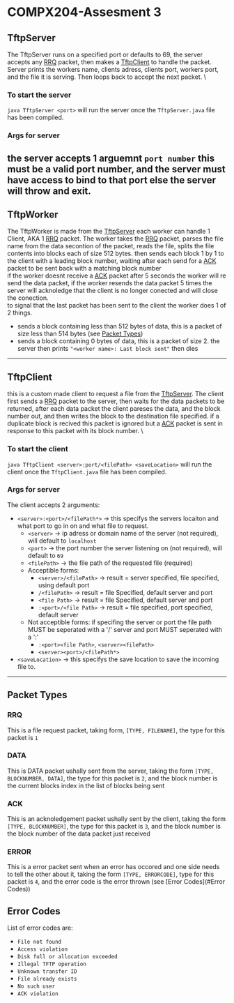 # COMPX204-Assesment 3
## TftpServer
The TftpServer runs on a specified port or defaults to 69, the server accepts any [RRQ](#rrq) packet, then makes a [TftpClient](#tftpclient) to handle
the packet. Server prints the workers name, clients adress, clients port, workers port, and the file it is serving. Then loops back to accept the next packet.
\
### To start the server
`java TftpServer <port>` will run the server once the `TftpServer.java` file has been compiled.
### Args for server
the server accepts 1 arguemnt `port number` this must be a valid port number, and the server must have access to bind to that port
else the server will throw and exit.
---
## TftpWorker
The TftpWorker is made from the [TftpServer](#tftpserver) each worker can handle 1 Client, AKA 1 [RRQ](#rrq) packet. The worker takes the [RRQ](#rrq) packet, parses the file name from the data secontion of the packet, reads the file, splits the file contents into blocks each of size 512 bytes. then sends each block 1 by 1 to the client with a leading block number, waiting after each send for a [ACK](#ack) packet to be sent back with a matching block number \
if the worker doesnt receive a [ACK](#ack) packet after 5 seconds the worker will re send the data packet, if the worker resends the data packet 5 times the server will acknoledge that the client is no longer conected and will close the conection. \
to signal that the last packet has been sent to the client the worker does 1 of 2 things.
* sends a block containing less than 512 bytes of data, this is a packet of size less than 514 bytes (see [Packet Types](#packet-types)) 
* sends a block containing 0 bytes of data, this is a packet of size 2. 
the server then prints `"<worker name>: Last block sent"` then dies
---
## TftpClient 
this is a custom made client to request a file from the [TftpServer](#tftpserver). The client first sends a [RRQ](#rrq) packet to the server, then waits for the data packets to be returned, after each data packet the client pareses the data, and the block number out, and then writes the block to the destination file specified. if a duplicate block is recived this packet is ignored but a [ACK](#ack) packet is sent in response to this packet with its block number.
\
### To start the client
`java TftpClient <server>:port/<filePath> <saveLocation>` will run the client once the `TftpClient.java` file has been compiled.
### Args for server
The client accepts 2 arguments:
* `<server>:<port>/<filePath*>` -> this specifys the servers locaiton and what port to go in on and what file to request.
    * `<server>` -> ip adress or domain name of the server (not required), will default to `localhost`
    * `<port>` -> the port number the server listening on (not required), will default to `69`
    * `<filePath>` -> the file path of the requested file (required)
    * Acceptible forms:
        * `<server>/<filePath>` -> result = server specified, file specified, using default port
        * `/<filePath>` -> result = file Specified, default server and port
        * `<file Path>` -> result = file Specified, default server and port
        * `:<port>/<file Path>` -> result = file specified, port specified, default server
    * Not acceptible forms: if specifing the server or port the file path MUST be seperated with a '/' server and port MUST seperated with a ':'
        * `:<port><file Path>`, `<server><filePath>`
        * `<server><port>/<filePath*>`
* `<saveLocation>` -> this specifys the save location to save the incoming file to.
---
## Packet Types
### RRQ
This is a file request packet, taking form, `[TYPE, FILENAME]`, the type for this packet is `1`
### DATA
This is DATA packet ushally sent from the server, taking the form `[TYPE, BLOCKNUMBER, DATA]`, the type for this packet is `2`, and the block number is the current blocks index in the list of blocks being sent
### ACK
This is an acknoledgement packet ushally sent by the client, taking the form `[TYPE, BLOCKNUMBER]`, the type for this packet is `3`, and the block number is the block number of the data packet just received
### ERROR
This is a error packet sent when an error has occored and one side needs to tell the other about it, taking the form `[TYPE, ERRORCODE]`, type for this packet is `4`, and the error code is the error thrown (see [Error Codes](#Error Codes))
## Error Codes
List of error codes are:
- `File not found`
- `Access violation`
- `Disk full or allocation exceeded`
- `Illegal TFTP operation`
- `Unknown transfer ID`
- `File already exists`
- `No such user`
- `ACK violation`